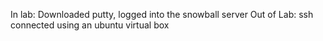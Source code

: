 In lab: Downloaded putty, logged into the snowball server
Out of Lab: ssh connected using an ubuntu virtual box

